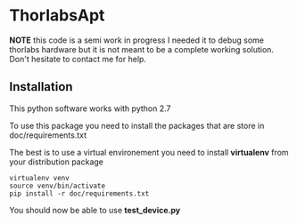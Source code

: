# ThorlabsApt

**NOTE** this code is a semi work in progress I needed it to debug some thorlabs hardware but it is not meant to be a complete working solution. Don't hesitate to contact me for help.

## Installation
This python software works with python 2.7 

To use this package you need to install the packages that are store in doc/requirements.txt

The best is to use a virtual environement you need to install **virtualenv** from your distribution package


    virtualenv venv
    source venv/bin/activate
    pip install -r doc/requirements.txt


You should now be able to use **test_device.py** 





